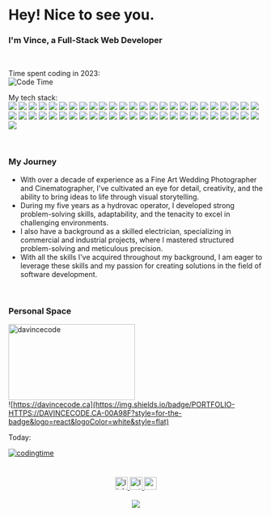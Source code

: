<h1>Hey! Nice to see you.</h1>

### I'm Vince, a Full-Stack Web Developer

<br clear="both">

Time spent coding in 2023:<br><!--START_SECTION:waka-->
![Code Time](http://img.shields.io/badge/Code%20Time-2%2C920%20hrs%2048%20mins-blue)
<!--END_SECTION:waka-->

My tech stack:<br>
![](https://img.shields.io/badge/HTML5-E34F26?style=for-the-badge&logo=html5&logoColor=white&style=flat)
![](https://img.shields.io/badge/CSS3-1572B6?style=for-the-badge&logo=css3&logoColor=white&style=flat)
![](https://img.shields.io/badge/Sass-CC6699?style=for-the-badge&logo=sass&logoColor=white&style=flat)
![](https://img.shields.io/badge/Javascript-F7DF1E?style=for-the-badge&logo=javascript&logoColor=black&style=flat)
![](https://img.shields.io/badge/React-61DAFB?style=for-the-badge&logo=react&logoColor=white&style=flat)
![](https://img.shields.io/badge/vite-646CFF?style=for-the-badge&logo=vite&logoColor=white&style=flat)
![](https://img.shields.io/badge/NEXT.js-000000?style=for-the-badge&logo=nextdotjs&logoColor=white&style=flat)
![](https://img.shields.io/badge/Gatsby-663399?style=for-the-badge&logo=gatsby&logoColor=white&style=flat)
![](https://img.shields.io/badge/PHP-777BB4?style=for-the-badge&logo=php&logoColor=white&style=flat)
![](https://img.shields.io/badge/Ruby-CC0000?style=for-the-badge&logo=ruby&logoColor=white&style=flat)
![](https://img.shields.io/badge/Rails-CC0000?style=for-the-badge&logo=rubyonrails&logoColor=white&style=flat)
![](https://img.shields.io/badge/Wordpress-21759B?style=for-the-badge&logo=wordpress&logoColor=white&style=flat)
![](https://img.shields.io/badge/Shopify-7AB55C?style=for-the-badge&logo=shopify&logoColor=white&style=flat)
![](https://img.shields.io/badge/wpengine-0ECAD4?style=for-the-badge&logo=wpengine&logoColor=white&style=flat)
![](https://img.shields.io/badge/woocommerce-96588A?style=for-the-badge&logo=woo&logoColor=white&style=flat)
![](https://img.shields.io/badge/Node-339933?style=for-the-badge&logo=nodedotjs&logoColor=white&style=flat)
![](https://img.shields.io/badge/Express-000000?style=for-the-badge&logo=express&logoColor=white&style=flat)
![](https://img.shields.io/badge/jQuery-0769AD?style=for-the-badge&logo=jquery&logoColor=white&style=flat)
![](https://img.shields.io/badge/Bootstrap-7952B3?style=for-the-badge&logo=bootstrap&logoColor=white&style=flat)
![](https://img.shields.io/badge/TailwindCSS-06B6D4?style=for-the-badge&logo=tailwindcss&logoColor=white&style=flat)
![](https://img.shields.io/badge/GraphQL-E10098?style=for-the-badge&logo=graphql&logoColor=white&style=flat)
![](https://img.shields.io/badge/Storybook-FF4785?style=for-the-badge&logo=storybook&logoColor=white&style=flat)
![](https://img.shields.io/badge/Git-F05032?style=for-the-badge&logo=git&logoColor=white&style=flat)
![](https://img.shields.io/badge/Github-181717?style=for-the-badge&logo=github&logoColor=white&style=flat)
![](https://img.shields.io/badge/Gitlab-FC6D26?style=for-the-badge&logo=gitlab&logoColor=white&style=flat)
![](https://img.shields.io/badge/VScode-007ACC?style=for-the-badge&logo=visualstudiocode&logoColor=white&style=flat)
![](https://img.shields.io/badge/eclipseide-2C2255?style=for-the-badge&logo=eclipseide&logoColor=white&style=flat)
![](https://img.shields.io/badge/homebrew-FBB040?style=for-the-badge&logo=homebrew&logoColor=white&style=flat)
![](https://img.shields.io/badge/npm-CB3837?style=for-the-badge&logo=npm&logoColor=white&style=flat)
![](https://img.shields.io/badge/jira-0052CC?style=for-the-badge&logo=jirasoftware&logoColor=white&style=flat)
![](https://img.shields.io/badge/asana-F06A6A?style=for-the-badge&logo=asana&logoColor=white&style=flat)
![](https://img.shields.io/badge/Notion-000000?style=for-the-badge&logo=notion&logoColor=white&style=flat)
![](https://img.shields.io/badge/Figma-F24E1E?style=for-the-badge&logo=figma&logoColor=white&style=flat)
![](https://img.shields.io/badge/Adobe-DA1F26?style=for-the-badge&logo=adobecreativecloud&logoColor=white&style=flat)
![](https://img.shields.io/badge/Prisma-2D3748?style=for-the-badge&logo=prisma&logoColor=white&style=flat)
![](https://img.shields.io/badge/Mongodb-47A248?style=for-the-badge&logo=mongodb&logoColor=white&style=flat)
![](https://img.shields.io/badge/Postgresql-4169E1?style=for-the-badge&logo=postgresql&logoColor=white&style=flat)
![](https://img.shields.io/badge/MySql-4479A1?style=for-the-badge&logo=mysql&logoColor=white&style=flat)
![](https://img.shields.io/badge/SQLite-003B57?style=for-the-badge&logo=sqlite&logoColor=white&style=flat)
![](https://img.shields.io/badge/cPanel-FF6C2C?style=for-the-badge&logo=cpanel&logoColor=white&style=flat)
![](https://img.shields.io/badge/Socket.io-010101?style=for-the-badge&logo=socketdotio&logoColor=white&style=flat)
![](https://img.shields.io/badge/Mocha-8D6748?style=for-the-badge&logo=mocha&logoColor=white&style=flat)
![](https://img.shields.io/badge/Chai-A30701?style=for-the-badge&logo=chai&logoColor=white&style=flat)
![](https://img.shields.io/badge/Cypress-17202C?style=for-the-badge&logo=cypress&logoColor=white&style=flat)
![](https://img.shields.io/badge/Google-4285F4?style=for-the-badge&logo=google&logoColor=white&style=flat)
![](https://img.shields.io/badge/Heroku-430098?style=for-the-badge&logo=heroku&logoColor=white&style=flat)
![](https://img.shields.io/badge/Netlify-00C7B7?style=for-the-badge&logo=netlify&logoColor=white&style=flat)
![](https://img.shields.io/badge/Vercel-000000?style=for-the-badge&logo=vercel&logoColor=white&style=flat)
![](https://img.shields.io/badge/amazonaws-232F3E?style=for-the-badge&logo=amazonaws&logoColor=white&style=flat)
![](https://img.shields.io/badge/amazonec2-FF9900?style=for-the-badge&logo=amazonec2&logoColor=white&style=flat)
![](https://img.shields.io/badge/headlessui-FF9900?style=for-the-badge&logo=headlessui&logoColor=white&style=flat)

<br clear="both">

### My Journey

- With over a decade of experience as a Fine Art Wedding Photographer and Cinematographer, I've cultivated an eye for detail, creativity, and the ability to bring ideas to life through visual storytelling.
- During my five years as a hydrovac operator, I developed strong problem-solving skills, adaptability, and the tenacity to excel in challenging environments.
- I also have a background as a skilled electrician, specializing in commercial and industrial projects, where I mastered structured problem-solving and meticulous precision.
- With all the skills I've acquired throughout my background, I am eager to leverage these skills and my passion for creating solutions in the field of software development.

<br clear="both">

### Personal Space

<a href="https://davincecode.ca">[<img align="left" height="150px" width="250px" alt="davincecode" src="https://github.com/davincecode/Files-For-Archive/blob/5434f1374e5c74fe21aad8888a28c4383a2debec/me_lol.gif"/>](https://www.davincecode.ca/)<br clear="both">
![https://davincecode.ca](https://img.shields.io/badge/PORTFOLIO-HTTPS://DAVINCECODE.CA-00A98F?style=for-the-badge&logo=react&logoColor=white&style=flat)</a>

Today:


<!--START_SECTION:waka-->

[![codingtime](https://wakatime.com/badge/user/018bb2e6-bbce-4f24-b25b-5c5fc2c12829/project/018bb581-e159-49ad-9c36-b1c0c844cc9e.svg)](https://wakatime.com/badge/user/018bb2e6-bbce-4f24-b25b-5c5fc2c12829/project/018bb581-e159-49ad-9c36-b1c0c844cc9e)

<!--END_SECTION:waka-->

#

<div align="center">
  <a href="https://www.linkedin.com/in/vincent-ybanez/" target="_blank">
    <img src="https://img.shields.io/static/v1?message=LinkedIn&logo=linkedin&label=&color=0077B5&logoColor=white&labelColor=&style=for-the-badge" height="25" alt="linkedin logo"  />
  </a>
  <a href="https://www.instagram.com/vincentybanezphoto/" target="_blank">
    <img src="https://img.shields.io/static/v1?message=Instagram&logo=instagram&label=&color=E4405F&logoColor=white&labelColor=&style=for-the-badge" height="25" alt="Instagram logo"  />
  </a>
   <a href="mailto:vincentybanezdev@gmail.com" target="_blank">
    <img src="https://img.shields.io/static/v1?message=Gmail&logo=gmail&label=&color=D14836&logoColor=white&labelColor=&style=for-the-badge" height="25" alt="gmail logo"  />
  </a>
</div>

<br clear="both">

<div align="center">
  <img src="https://visitor-badge.laobi.icu/badge?page_id=davincecode.davincecode&"  />
</div>
